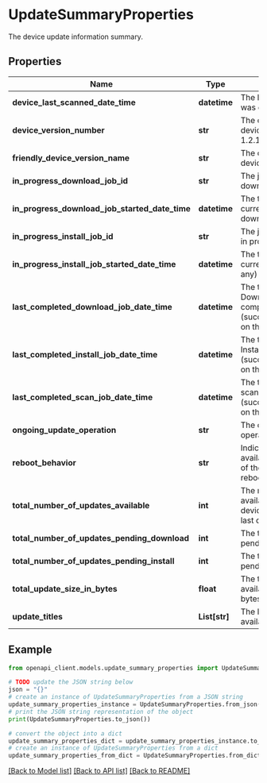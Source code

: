 # UpdateSummaryProperties

The device update information summary.

## Properties

Name | Type | Description | Notes
------------ | ------------- | ------------- | -------------
**device_last_scanned_date_time** | **datetime** | The last time when a scan was done on the device. | [optional] 
**device_version_number** | **str** | The current version of the device in format: 1.2.17312.13.\&quot;, | [optional] 
**friendly_device_version_name** | **str** | The current version of the device in text format. | [optional] 
**in_progress_download_job_id** | **str** | The job ID of the download job in progress. | [optional] [readonly] 
**in_progress_download_job_started_date_time** | **datetime** | The time when the currently running download (if any) started. | [optional] [readonly] 
**in_progress_install_job_id** | **str** | The job ID of the install job in progress. | [optional] [readonly] 
**in_progress_install_job_started_date_time** | **datetime** | The time when the currently running install (if any) started. | [optional] [readonly] 
**last_completed_download_job_date_time** | **datetime** | The time when the last Download job was completed (success/cancelled/failed) on the appliance. | [optional] [readonly] 
**last_completed_install_job_date_time** | **datetime** | The time when the last Install job was completed (success/cancelled/failed) on the appliance. | [optional] [readonly] 
**last_completed_scan_job_date_time** | **datetime** | The time when the last scan job was completed (success/cancelled/failed) on the appliance. | [optional] 
**ongoing_update_operation** | **str** | The current update operation. | [optional] [readonly] 
**reboot_behavior** | **str** | Indicates if updates are available and at least one of the updates needs a reboot. | [optional] [readonly] 
**total_number_of_updates_available** | **int** | The number of updates available for the current device version as per the last device scan. | [optional] [readonly] 
**total_number_of_updates_pending_download** | **int** | The total number of items pending download. | [optional] [readonly] 
**total_number_of_updates_pending_install** | **int** | The total number of items pending install. | [optional] [readonly] 
**total_update_size_in_bytes** | **float** | The total size of updates available for download in bytes. | [optional] [readonly] 
**update_titles** | **List[str]** | The list of updates available for install. | [optional] [readonly] 

## Example

```python
from openapi_client.models.update_summary_properties import UpdateSummaryProperties

# TODO update the JSON string below
json = "{}"
# create an instance of UpdateSummaryProperties from a JSON string
update_summary_properties_instance = UpdateSummaryProperties.from_json(json)
# print the JSON string representation of the object
print(UpdateSummaryProperties.to_json())

# convert the object into a dict
update_summary_properties_dict = update_summary_properties_instance.to_dict()
# create an instance of UpdateSummaryProperties from a dict
update_summary_properties_from_dict = UpdateSummaryProperties.from_dict(update_summary_properties_dict)
```
[[Back to Model list]](../README.md#documentation-for-models) [[Back to API list]](../README.md#documentation-for-api-endpoints) [[Back to README]](../README.md)


